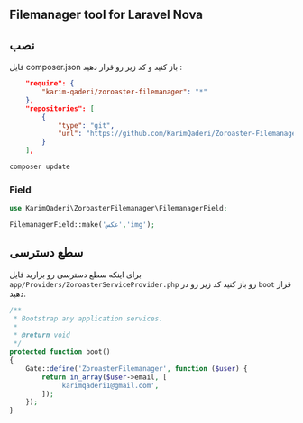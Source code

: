 ## Filemanager tool for Laravel Nova


## نصب 

فایل composer.json باز کنید و کد زیر رو قرار دهید :

```json
    "require": {
        "karim-qaderi/zoroaster-filemanager": "*"
    },
    "repositories": [
        {
            "type": "git",
            "url": "https://github.com/KarimQaderi/Zoroaster-Filemanager.git"
        }
    ],
```

```bash
composer update
```


### Field

```php
use KarimQaderi\ZoroasterFilemanager\FilemanagerField;

FilemanagerField::make('عکس','img');

```


## سطع دسترسی 

برای اینکه سطع دسترسی رو بزارید فایل `app/Providers/ZoroasterServiceProvider.php` رو باز کنید کد زیر رو در `boot` قرار دهید. 

```php
/**
 * Bootstrap any application services.
 *
 * @return void
 */
protected function boot()
{
    Gate::define('ZoroasterFilemanager', function ($user) {
        return in_array($user->email, [
            'karimqaderi1@gmail.com',
        ]);
    });
}
```